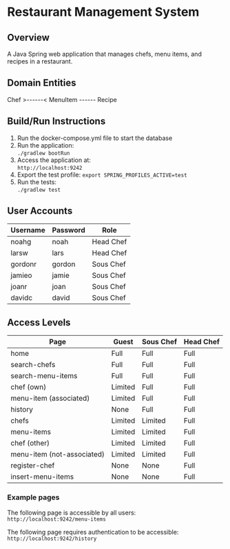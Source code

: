# Restaurant Management System

## Overview

A Java Spring web application that manages chefs, menu items, and recipes in a restaurant.

## Domain Entities

Chef >------< MenuItem ------ Recipe

## Build/Run Instructions

1. Run the docker-compose.yml file to start the database  
2. Run the application:  
```./gradlew bootRun```
3. Access the application at:  
```http://localhost:9242```
4. Export the test profile:
```export SPRING_PROFILES_ACTIVE=test```
5. Run the tests:  
```./gradlew test```

## User Accounts

| Username | Password | Role      |
|----------|----------|-----------|
| noahg    | noah     | Head Chef |
| larsw    | lars     | Head Chef |
| gordonr  | gordon   | Sous Chef |
| jamieo   | jamie    | Sous Chef |
| joanr    | joan     | Sous Chef |
| davidc   | david    | Sous Chef |

## Access Levels

| Page                       | Guest   | Sous Chef | Head Chef |
|----------------------------|---------|-----------|-----------|
| home                       | Full    | Full      | Full      | 
| search-chefs               | Full    | Full      | Full      |
| search-menu-items          | Full    | Full      | Full      |
| chef (own)                 | Limited | Full      | Full      |
| menu-item (associated)     | Limited | Full      | Full      |
| history                    | None    | Full      | Full      |
| chefs                      | Limited | Limited   | Full      |
| menu-items                 | Limited | Limited   | Full      |   
| chef (other)               | Limited | Limited   | Full      |
| menu-item (not-associated) | Limited | Limited   | Full      |
| register-chef              | None    | None      | Full      |
| insert-menu-items          | None    | None      | Full      |

### Example pages

The following page is accessible by all users:  
```http://localhost:9242/menu-items```

The following page requires authentication to be accessible:  
```http://localhost:9242/history```
